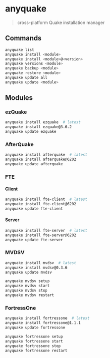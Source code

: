 # anyquake
> cross-platform Quake installation manager


## Commands
```sh
anyquake list
anyquake install <module>
anyquake install <module>@<version>
anyquake versions <module>
anyquake backup <module>
anyquake restore <module>
anyquake update all
anyquake update <module>
```

## Modules

### ezQuake
```sh
anyquake install ezquake  # latest
anyquake install ezquake@3.6.2
anyquake update ezquake
```

### AfterQuake
```sh
anyquake install afterquake  # latest
anyquake install afterquake@6202
anyquake update afterquake
```

### FTE 
#### Client
```sh
anyquake install fte-client  # latest
anyquake install fte-client@6202
anyquake update fte-client
```

#### Server
```sh
anyquake install fte-server  # latest
anyquake install fte-server@6202
anyquake update fte-server
```

### MVDSV
```sh
anyquake install mvdsv  # latest
anyquake install mvdsv@0.3.6
anyquake update mvdsv

anyquake mvdsv setup
anyquake mvdsv start
anyquake mvdsv stop
anyquake mvdsv restart
```

### FortressOne
```sh
anyquake install fortressone  # latest
anyquake install fortressone@1.1.1
anyquake update fortressone

anyquake fortressone setup
anyquake fortressone start
anyquake fortressone stop
anyquake fortressone restart
```
